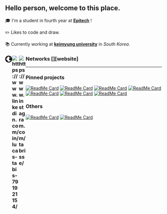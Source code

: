 ## Hello person, welcome to this place.

:mortar_board: I'm a student in fourth year at [**Epitech**](https://www.epitech.eu/fr/ecole-informatique-nancy/) !

:pencil2: Likes to code and draw.

:books: Currently working at [**keimyung university**](http://www.keimyung.ac.kr/uni/main/main.jsp) in *South Korea*.

### Networks [<img align="left" alt="https://ltabis.github.io/" width="22px" src="https://raw.githubusercontent.com/iconic/open-iconic/master/svg/globe.svg" />][website] <img align="left" alt="https://www.linkedin.com/in/lucas-tabis-791921154/" width="22px" src="https://cdn.jsdelivr.net/npm/simple-icons@v3/icons/linkedin.svg" /> <img align="left" alt="https://www.instagram.com/tabrisse/" width="22px" src="https://cdn.jsdelivr.net/npm/simple-icons@v3/icons/instagram.svg" />

-----

### Pinned projects
[![ReadMe Card](https://github-readme-stats.vercel.app/api/pin/?username=ltabis&repo=accounts-cli&theme=dracula)](https://github.com/ltabis/accounts-cli)
[![ReadMe Card](https://github-readme-stats.vercel.app/api/pin/?username=matteovol&repo=EclataxEngine&theme=dracula)](https://github.com/matteovol/EclataxEngine)
[![ReadMe Card](https://github-readme-stats.vercel.app/api/pin/?username=ltabis&repo=deBruijnSequence&theme=dracula)](https://github.com/ltabis/deBruijnSequence)
[![ReadMe Card](https://github-readme-stats.vercel.app/api/pin/?username=ltabis&repo=raytracer&theme=dracula)](https://github.com/ltabis/raytracer)
[![ReadMe Card](https://github-readme-stats.vercel.app/api/pin/?username=ltabis&repo=GuessTheNumberQT&theme=dracula)](https://github.com/ltabis/GuessTheNumberQT)
[![ReadMe Card](https://github-readme-stats.vercel.app/api/pin/?username=ltabis&repo=lingo&theme=dracula)](https://github.com/ltabis/lingo)
[![ReadMe Card](https://github-readme-stats.vercel.app/api/pin/?username=ltabis&repo=electron-dev-environment&theme=dracula)](https://github.com/ltabis/electron-dev-environment)

### Others
[![ReadMe Card](https://github-readme-stats.vercel.app/api/pin/?username=ltabis&repo=MylibC&theme=cobalt)](https://github.com/ltabis/MylibC)
[![ReadMe Card](https://github-readme-stats.vercel.app/api/pin/?username=ltabis&repo=Utility-scripts&theme=cobalt)](https://github.com/ltabis/Utility-scripts)
